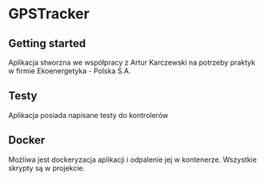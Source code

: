 # GPSTracker



## Getting started

Aplikacja stworzna we współpracy z Artur Karczewski na potrzeby praktyk w firmie Ekoenergetyka - Polska S.A.

## Testy

Aplikacja posiada napisane testy do kontrolerów

## Docker

Możliwa jest dockeryzacja aplikacji i odpalenie jej w kontenerze. Wszystkie skrypty są w projekcie.
